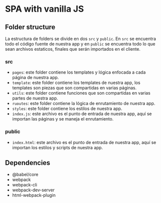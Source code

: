 # SPA with vanilla JS

## Folder structure

La estructura de folders se divide en dos `src` y `public`. En `src` se encuentra todo el código fuente de nuestra app y en `public` se encuentra todo lo que sean archivos estaticos, finales que serán importados en el cliente.

### src

- `pages`: este folder contiene los templates y lógica enfocada a cada página de nuestra app.
- `template`: este folder contiene los templates de nuestra app, los templates son piezas que son compartidas en varias páginas.
- `utils`: este folder contiene funciones que son compartidas en varias partes de nuestra app.
- `ruoutes`: este folder contiene la lógica de enrutamiento de nuestra app.
- `styles`: este folder contiene los estilos de nuestra app.
- `index.js`: este archivo es el punto de entrada de nuestra app, aquí se importan las páginas y se maneja el enrutamiento.

### public

- `index.html`: este archivo es el punto de entrada de nuestra app, aquí se importan los estilos y scripts de nuestra app.

## Dependencies

- @babel/core
- webpack
- webpack-cli
- webpack-dev-server
- html-webpack-plugin
